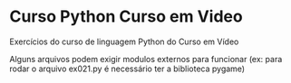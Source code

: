 # Curso Python Curso em Video
 Exercícios do curso de linguagem Python do Curso em Vídeo
 
 Alguns arquivos podem exigir modulos externos para funcionar (ex: para rodar o arquivo ex021.py é necessário ter a biblioteca pygame)